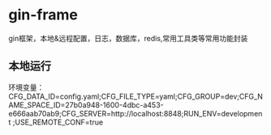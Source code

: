 # gin-frame
gin框架，本地&远程配置，日志，数据库，redis,常用工具类等常用功能封装

## 本地运行
环境变量：
CFG_DATA_ID=config.yaml;CFG_FILE_TYPE=yaml;CFG_GROUP=dev;CFG_NAME_SPACE_ID=27b0a948-1600-4dbc-a453-e666aab70ab9;CFG_SERVER=http://localhost:8848;RUN_ENV=development ;USE_REMOTE_CONF=true
